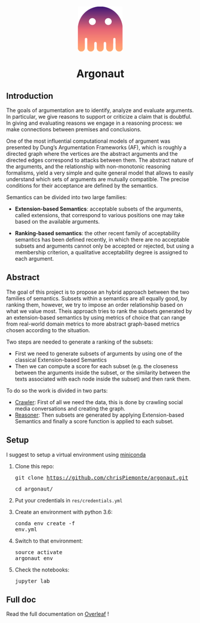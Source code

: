 <p align="center"> 
    <img src="https://raw.githubusercontent.com/chrisPiemonte/argonaut/master/res/img/argonaut.png" width="120"/> 
</p>

<h1 align="center"> Argonaut </h1>

## Introduction

The goals of argumentation are to identify, analyze and evaluate arguments. In particular, we give reasons to support or criticize a claim that is doubtful. In giving and evaluating reasons we engage in a reasoning process: we make connections between premises and conclusions.

One of the most influential computational models of argument was presented by Dung’s Argumentation Frameworks (AF), which is roughly a directed graph where the vertices are the abstract arguments and the directed edges correspond to attacks between them. The abstract nature of the arguments, and the relationship with non-monotonic reasoning formalisms, yield a very simple and quite general model that allows to easily understand which sets of arguments are mutually compatible. The precise conditions for their acceptance are defined by the semantics. 

Semantics can be divided into two large families:
- **Extension-based Semantics**: acceptable subsets of the arguments, called extensions, that correspond to various positions one may take based on the available arguments. 

- **Ranking-based semantics**: the other recent family of acceptability semantics has been defined recently, in which there are no acceptable subsets and arguments cannot only be accepted or rejected, but using a membership criterion, a qualitative acceptability degree is assigned to each argument.


## Abstract

The goal of this project is to propose an hybrid approach between the two families of semantics. Subsets within a semantics are all equally good, by ranking them, however, we try to impose an order relationship based on what we value most. Theis approach tries to rank the subsets generated by an extension-based semantics by using metrics of choice that can range from real-world domain metrics to more abstract graph-based metrics chosen according to the situation. 

Two steps are needed to generate a ranking of the subsets:
- First we need to generate subsets of arguments by using one of the classical Extension-based Semantics
- Then we can compute a score for each subset (e.g. the closeness between the arguments inside the subset, or the similarity between the texts associated with each node inside the subset) and then rank them.



To do so the work is divided in two parts:

- [Crawler](#): First of all we need the data, this is done by crawling social media conversations and creating the graph.
- [Reasoner](#): Then subsets are generated by applying Extension-based Semantics and finally a score function is applied to each subset. 


## Setup
I suggest to setup a virtual environment using [miniconda](http://conda.pydata.org/miniconda.html)

1. Clone this repo:  <pre>git clone https://github.com/chrisPiemonte/argonaut.git</pre> <pre>cd argonaut/</pre>

2. Put your credentials in ```res/credentials.yml```

3. Create an environment with python 3.6: <pre>conda env create -f env.yml</pre>

4. Switch to that environment: <pre>source activate argonaut_env</pre>

5. Check the notebooks: <pre>jupyter lab</pre>

## Full doc

Read the full documentation on [Overleaf](https://www.overleaf.com/read/qhhnggycrkfk) !
